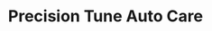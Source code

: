 ---
title: "Precision Tune Auto Care"
url: /maple-grove/precision-tune-auto-care/
shop: car repair
---